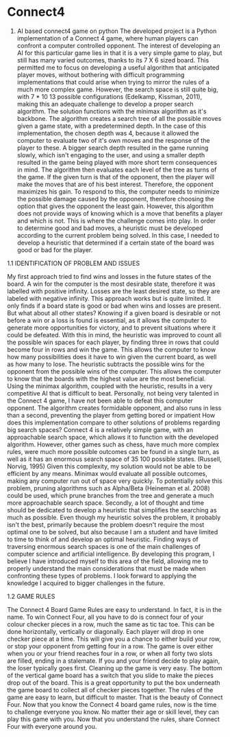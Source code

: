 # Connect4
1. AI based connect4 game on python
The developed project is a Python implementation of a Connect 4 game, where human players can confront a computer controlled opponent. The interest of developing an AI for this particular game lies in that it is a very simple game to play, but still has many varied outcomes, thanks to its 7 X 6 sized board. This permitted me to focus on developing a useful algorithm that anticipated player moves, without bothering with difficult programming implementations that could arise when trying to mirror the rules of a much more complex game. However, the search space is still quite big, with 7 * 10 13 possible configurations (Edelkamp, Kissman, 2011), making this an adequate challenge to develop a proper search algorithm. 
The solution functions with the minimax algorithm as it's backbone. The algorithm creates a search tree of all the possible moves given a game state, with a predetermined depth. In the case of this implementation, the chosen depth was 4, because it allowed the computer to evaluate two of it's own moves and the response of the player to these. A bigger search depth resulted in the game running slowly, which isn't engaging to the user, and using a smaller depth resulted in the game being played with more short term consequences in mind. The algorithm then evaluates each level of the tree as turns of the game. If the given turn is that of the opponent, then the player will make the moves that are of his best interest. Therefore, the opponent maximizes his gain. To respond to this, the computer needs to minimize the possible damage caused by the opponent, therefore choosing the option that gives the opponent the least gain. However, this algorithm does not provide ways of knowing which is a move that benefits a player and which is not. This is where the challenge comes into play. In order to determine good and bad moves, a heuristic must be developed according to the current problem being solved. In this case, I needed to develop a heuristic that determined if a certain state of the board was good or bad for the player.

1.1 IDENTIFICATION OF PROBLEM AND ISSUES

My first approach tried to find wins and losses in the future states of the board. A win for the computer is the most desirable state, therefore it was labelled with positive infinity. Losses are the least desired state, so they are labeled with negative infinity. This approach works but is quite limited. It only finds if a board state is good or bad when wins and losses are present. But what about all other states? Knowing if a given board is desirable or not before a win or a loss is found is essential, as it allows the computer to generate more opportunities for victory, and to prevent situations where it could be defeated. With this in mind, the heuristic was improved to count all the possible win spaces for each player, by finding three in rows that could become four in rows and win the game. This allows the computer to know how many possibilities does it have to win given the current board, as well as how many to lose. The heuristic subtracts the possible wins for the opponent from the possible wins of the computer. This allows the computer to know that the boards with the highest value are the most beneficial. Using the minimax algorithm, coupled with the heuristic, results in a very competitive AI that is difficult to beat. Personally, not being very talented in the Connect 4 game, I have not been able to defeat this computer opponent. The algorithm creates formidable opponent, and also runs in less than a second, preventing the player from getting bored or impatient How does this implementation compare to other solutions of problems regarding big search spaces? Connect 4 is a relatively simple game, with an approachable search space, which allows it to function with the developed algorithm.
 However, other games such as chess, have much more complex rules, were much more possible outcomes can be found in a single turn, as well as it has an enormous search space of 35 100 possible states. (Russell, Norvig, 1995) Given this complexity, my solution would not be able to be efficient by any means. Minimax would evaluate all possible outcomes, making any computer run out of space very quickly. To potentially solve this problem, pruning algorithms such as Alpha/Beta (Heineman et al. 2008) could be used, which prune branches from the tree and generate a much more approachable search space. Secondly, a lot of thought and time should be dedicated to develop a heuristic that simplifies the searching as much as possible. Even though my heuristic solves the problem, it probably isn't the best, primarily because the problem doesn't require the most optimal one to be solved, but also because I am a student and have limited to time to think of and develop an optimal heuristic.
Finding ways of traversing enormous search spaces is one of the main  challenges of computer science and artificial intelligence. By developing this program, I believe I have introduced myself to this area of the field, allowing me to properly understand the main considerations that must be made when confronting these types of problems. I look forward to applying the knowledge I acquired to bigger challenges in the future.

1.2 GAME RULES

The Connect 4 Board Game Rules are easy to understand. In fact, it is in the name. To win Connect Four, all you have to do is connect four of your colour checker pieces in a row, much the same as tic tac toe. This can be done horizontally, vertically or diagonally. Each player will drop in one checker piece at a time. This will give you a chance to either build your row, or stop your opponent from getting four in a row.
The game is over either when you or your friend reaches four in a row, or when all forty two slots are filled, ending in a stalemate. If you and your friend decide to play again, the loser typically goes first. Cleaning up the game is very easy. The bottom of the vertical game board has a switch that you slide to make the pieces drop out of the board. This is a great opportunity to put the box underneath the game board to collect all of checker pieces together. The rules of the game are easy to learn, but difficult to master. That is the beauty of Connect Four. Now that you know the Connect 4 board game rules, now is the time to challenge everyone you know. No matter their age or skill level, they can play this game with you. Now that you understand the rules, share Connect Four with everyone around you.
